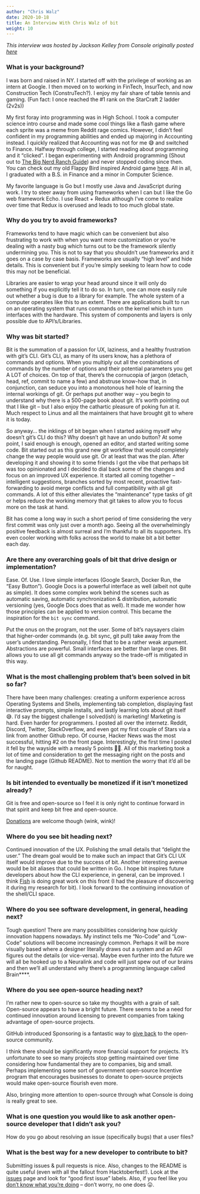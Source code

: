 ```yaml
---
author: "Chris Walz"
date: 2020-10-18
title: An Interview With Chris Walz of bit
weight: 10
---
```


*This interview was hosted by Jackson Kelley from Console originally posted [here](https://console.substack.com/p/console-23)*

### What is your background?

I was born and raised in NY. I started off with the privilege of working as an intern at Google. I then moved on to working in FinTech, InsurTech, and now Construction Tech (ConstruTech?). I enjoy my fair share of table tennis and gaming. (Fun fact: I once reached the #1 rank on the StarCraft 2 ladder (2v2s))

My first foray into programming was in High School. I took a computer science intro course and made some cool things like a flash game where each sprite was a meme from Reddit rage comics. However, I didn’t feel confident in my programming abilities and ended up majoring in Accounting instead. I quickly realized that Accounting was not for me 😅 and switched to Finance. Halfway through college, I started reading about programming and it “clicked”. I began experimenting with Android programming (Shout out to [The Big Nerd Ranch Guide](https://www.amazon.com/Android-Programming-Ranch-Guide-Guides/dp/0321804333)) and never stopped coding since then. You can check out my old Flappy Bird inspired Android game [here](https://play.google.com/store/apps/details?id=com.walz.joltimate.downfall2&hl=en_US). All in all, I graduated with a B.S. in Finance and a minor in Computer Science. 

My favorite language is Go but I mostly use Java and JavaScript during work. I try to steer away from using frameworks when I can but I like the Go web framework Echo. I use React + Redux although I’ve come to realize over time that Redux is overused and leads to too much global state. 

### Why do you try to avoid frameworks? 

Frameworks tend to have magic which can be convenient but also frustrating to work with when you want more customization or you’re dealing with a nasty bug which turns out to be the framework silently undermining you. This is not to say that you shouldn’t use frameworks and it goes on a case by case basis.  Frameworks are usually “high level” and hide details. This is convenient but if you’re simply seeking to learn how to code this may not be beneficial. 

 Libraries are easier to wrap your head around since it will only do something if you explicitly tell it to do so. In turn, one can more easily rule out whether a bug is due to a library for example. The whole system of a computer operates like this to an extent. There are applications built to run on an operating system that runs commands on the kernel which in turn interfaces with the hardware. This system of components and layers is only possible due to API’s/Libraries.

### Why was bit started?

Bit is the summation of a passion for UX, laziness, and a healthy frustration with git’s CLI. Git’s CLI, as many of its users know, has a plethora of commands and options. When you multiply out all the combinations of commands by the number of options and their potential parameters you get A LOT of choices. On top of that, there’s the cornucopia of jargon (detach, head, ref, commit to name a few) and abstruse know-how that, in conjunction, can seduce you into a monotonous hell hole of learning the internal workings of git. Or perhaps put another way – you begin to understand why there is a 500-page book about git. It’s worth pointing out that I like git – but I also enjoy the cathartic pleasure of poking fun at it. Much respect to Linus and all the maintainers that have brought git to where it is today. 

So anyway… the inklings of bit began when I started asking myself why doesn’t git’s CLI do this? Why doesn’t git have an undo button? At some point, I said enough is enough, opened an editor, and started writing some code. Bit started out as this grand new git workflow that would completely change the way people would use git. Or at least that was the plan. After developing it and showing it to some friends I got the vibe that perhaps bit was too opinionated and I decided to dial back some of the changes and focus on an improved UX experience. It started all coming together – intelligent suggestions, branches sorted by most recent, proactive fast-forwarding to avoid merge conflicts and full compatibility with all git commands. A lot of this either alleviates the “maintenance” type tasks of git or helps reduce the working memory that git takes to allow you to focus more on the task at hand.  

Bit has come a long way in such a short period of time considering the very first commit was only just over a month ago. Seeing all the overwhelmingly positive feedback is almost surreal and I’m thankful to all its supporters.  It’s even cooler working with folks across the world to make bit a bit better each day.  

### Are there any overarching goals of bit that drive design or implementation?

Ease. Of. Use. I love simple interfaces (Google Search, Docker Run, the “Easy Button”).  Google Docs is a powerful interface as well (albeit not quite as simple). It does some complex work behind the scenes such as automatic saving, automatic synchronization & distribution, automatic versioning (yes, Google Docs does that as well). It made me wonder how those principles can be applied to version control.  This became the inspiration for the `bit sync` command. 

Put the onus on the program, not the user. Some of bit’s naysayers claim that higher-order commands (e.g. bit sync, git pull) take away from the user’s understanding. Personally, I find that to be a rather weak argument. Abstractions are powerful. Small interfaces are better than large ones. Bit allows you to use all git commands anyway so the trade-off is mitigated in this way. 

### What is the most challenging problem that’s been solved in bit so far?

There have been many challenges:  creating a uniform experience across Operating Systems and Shells,  implementing tab completion, displaying fast interactive prompts, simple installs, and lastly learning lots about git itself 😅. I’d say the biggest challenge I solved(ish) is marketing! Marketing is hard. Even harder for programmers. I posted all over the internetz. Reddit, Discord, Twitter, StackOverflow, and even got my first couple of Stars via a link from another Github repo. Of course, Hacker News was the most successful, hitting #2 on the front page. Interestingly, the first time I posted it fell by the wayside with a measly 5 points 🤷‍♂️. All of this marketing took a lot of time and consideration to get the messaging right on the posts and the landing page (Github README). Not to mention the worry that it’d all be for naught. 

### Is bit intended to eventually be monetized if it isn’t monetized already?

Git is free and open-source so I feel it is only right to continue forward in that spirit and keep bit free and open-source.

[Donations](https://github.com/sponsors/chriswalz) are welcome though (wink, wink)!

### Where do you see bit heading next?

Continued innovation of the UX. Polishing the small details that “delight the user.” The dream goal would be to make such an impact that Git’s CLI UX itself would improve due to the success of bit. Another interesting avenue would be bit aliases that could be written in Go. I hope bit inspires future developers about how the CLI experience, in general, can be improved. I think [Fish](https://fishshell.com/) is doing great work on this front (I had the pleasure of discovering it during my research for bit).  I look forward to the continuing innovation of the shell/CLI space. 

### Where do you see software development, in general, heading next?

Tough question! There are many possibilities considering how quickly innovation happens nowadays. My instinct tells me “No-Code” and “Low-Code” solutions will become increasingly common. Perhaps it will be more visually based where a designer literally draws out a system and an AGI figures out the details (or vice-versa). Maybe even further into the future we will all be hooked up to a Neuralink and code will just spew out of our brains and then we’ll all understand why there’s a programming language called Brain****.

### Where do you see open-source heading next?

I’m rather new to open-source so take my thoughts with a grain of salt. Open-source appears to have a bright future. There seems to be a need for continued innovation around licensing to prevent companies from taking advantage of open-source projects. 

GitHub introduced Sponsoring is a fantastic way to [give back](https://github.com/sponsors/community) to the open-source community.

I think there should be significantly more financial support for projects. It’s unfortunate to see so many projects stop getting maintained over time considering how fundamental they are to companies, big and small. Perhaps implementing some sort of government open-source Incentive program that encourages businesses to donate to open-source projects would make open-source flourish even more.

Also, bringing more attention to open-source through what Console is doing is really great to see.

### What is one question you would like to ask another open-source developer that I didn’t ask you?

How do you go about resolving an issue (specifically bugs) that a user files?

### What is the best way for a new developer to contribute to bit?

Submitting issues & pull requests is nice. Also, changes to the README is quite useful (even with all the fallout from Hacktoberfest!). Look at the [issues](https://github.com/chriswalz/bit/issues) page and look for “good first issue” labels. Also, if you feel like you [don’t know what you’re doing](https://en.wikipedia.org/wiki/Impostor_syndrome) – don’t worry, no one does 😛.  